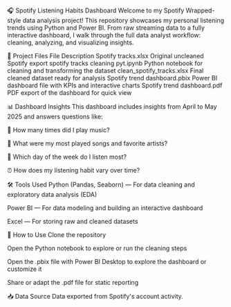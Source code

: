 🎧 Spotify Listening Habits Dashboard
Welcome to my Spotify Wrapped-style data analysis project! This repository showcases my personal listening trends using Python and Power BI. From raw streaming data to a fully interactive dashboard, I walk through the full data analyst workflow: cleaning, analyzing, and visualizing insights.

📂 Project Files
File	Description
Spotify tracks.xlsx	Original uncleaned Spotify export
spotify tracks cleaning pyt.ipynb	Python notebook for cleaning and transforming the dataset
clean_spotify_tracks.xlsx	Final cleaned dataset ready for analysis
Spotify trend dashboard.pbix	Power BI dashboard file with KPIs and interactive charts
Spotify trend dashboard.pdf	PDF export of the dashboard for quick view

📊 Dashboard Insights
This dashboard includes insights from April to May 2025 and answers questions like:

🔁 How many times did I play music?

🎵 What were my most played songs and favorite artists?

📅 Which day of the week do I listen most?

⏰ How does my listening habit vary over time?

🛠 Tools Used
Python (Pandas, Seaborn) — For data cleaning and exploratory data analysis (EDA)

Power BI — For data modeling and building an interactive dashboard

Excel — For storing raw and cleaned datasets

🚀 How to Use
Clone the repository

Open the Python notebook to explore or run the cleaning steps

Open the .pbix file with Power BI Desktop to explore the dashboard or customize it

Share or adapt the .pdf file for static reporting

📥 Data Source
Data exported from Spotify's account activity.



